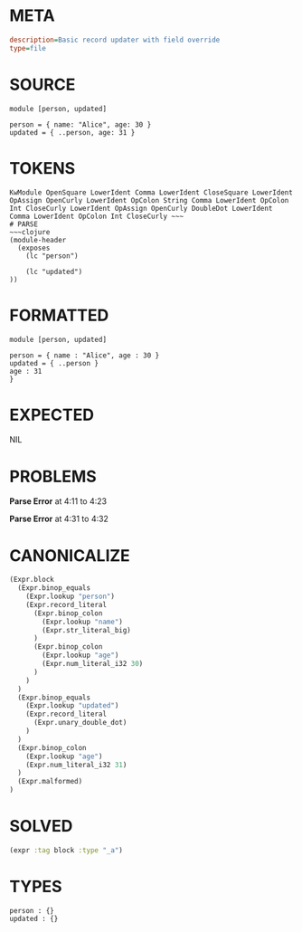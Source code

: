 # META
~~~ini
description=Basic record updater with field override
type=file
~~~
# SOURCE
~~~roc
module [person, updated]

person = { name: "Alice", age: 30 }
updated = { ..person, age: 31 }
~~~
# TOKENS
~~~text
KwModule OpenSquare LowerIdent Comma LowerIdent CloseSquare LowerIdent OpAssign OpenCurly LowerIdent OpColon String Comma LowerIdent OpColon Int CloseCurly LowerIdent OpAssign OpenCurly DoubleDot LowerIdent Comma LowerIdent OpColon Int CloseCurly ~~~
# PARSE
~~~clojure
(module-header
  (exposes
    (lc "person")

    (lc "updated")
))
~~~
# FORMATTED
~~~roc
module [person, updated]

person = { name : "Alice", age : 30 }
updated = { ..person }
age : 31
}
~~~
# EXPECTED
NIL
# PROBLEMS
**Parse Error**
at 4:11 to 4:23

**Parse Error**
at 4:31 to 4:32

# CANONICALIZE
~~~clojure
(Expr.block
  (Expr.binop_equals
    (Expr.lookup "person")
    (Expr.record_literal
      (Expr.binop_colon
        (Expr.lookup "name")
        (Expr.str_literal_big)
      )
      (Expr.binop_colon
        (Expr.lookup "age")
        (Expr.num_literal_i32 30)
      )
    )
  )
  (Expr.binop_equals
    (Expr.lookup "updated")
    (Expr.record_literal
      (Expr.unary_double_dot)
    )
  )
  (Expr.binop_colon
    (Expr.lookup "age")
    (Expr.num_literal_i32 31)
  )
  (Expr.malformed)
)
~~~
# SOLVED
~~~clojure
(expr :tag block :type "_a")
~~~
# TYPES
~~~roc
person : {}
updated : {}
~~~
